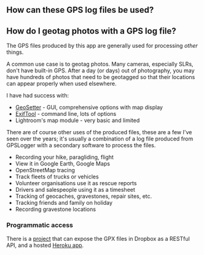 ## How can these GPS log files be used?
## How do I geotag photos with a GPS log file?

The GPS files produced by this app are generally used for processing *other* things.  

A common use case is to geotag photos.  Many cameras, especially SLRs, don't have built-in GPS.  After a day (or days) out of photography, you may have hundreds of photos that need to be geotagged so that their locations can appear properly when used elsewhere.  

I have had success with:

* [GeoSetter](http://www.geosetter.de/en/) - GUI, comprehensive options with map display
* [ExifTool](http://askubuntu.com/questions/599395/how-can-i-batch-tag-several-hundred-photos-with-separately-recorded-gps-data) - command line, lots of options
* Lightroom's map module - very basic and limited


 There are of course other uses of the produced files, these are a few I've seen over the years; it's usually a combination of a log file produced from GPSLogger with a secondary software to process the files.  
 
  - Recording your hike, paragliding, flight
  - View it in Google Earth, Google Maps
  - OpenStreetMap tracing
  - Track fleets of trucks or vehicles
  - Volunteer organisations use it as rescue reports
  - Drivers and salespeople using it as a timesheet
  - Tracking of geocaches, gravestones, repair sites, etc.
  - Tracking friends and family on holiday
  - Recording gravestone locations


### Programmatic access

There is a [project](https://github.com/export-mike/gpslogger-android-dropbox-restapi) that can expose the GPX files in Dropbox as a RESTful API, and a hosted [Heroku app](https://github.com/mendhak/gpslogger/issues/452). 


